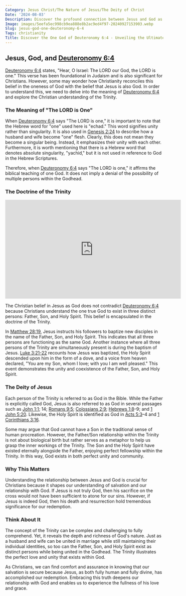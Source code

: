 ```yaml
---
Category: Jesus Christ/The Nature of Jesus/The Deity of Christ
Date: '2024-08-03'
Description: Discover the profound connection between Jesus and God as referenced in Deuteronomy 6:4. Unveil the significance of this biblical verse in understanding the divine nature.
Image: images/5eefa5ec998cb9ea888e8b2ac9ed4f97-20240927153903.webp
Slug: jesus-god-one-deuteronomy-6-4
Tags: christianity
Title: Discover the One God of Deuteronomy 6:4 - Unveiling the Ultimate Truth
---
```


## Jesus, God, and [Deuteronomy 6:4](https://www.bibleref.com/Deuteronomy/6/Deuteronomy-6-4.html)

[Deuteronomy 6:4](https://www.bibleref.com/Deuteronomy/6/Deuteronomy-6-4.html) states, "Hear, O Israel: The LORD our God, the LORD is one." This verse has been foundational in Judaism and is also significant for Christians. However, some may wonder how Christianity reconciles this belief in the oneness of God with the belief that Jesus is also God. In order to understand this, we need to delve into the meaning of [Deuteronomy 6:4](https://www.bibleref.com/Deuteronomy/6/Deuteronomy-6-4.html) and explore the Christian understanding of the Trinity.

### The Meaning of "The LORD is One"

When [Deuteronomy 6:4](https://www.bibleref.com/Deuteronomy/6/Deuteronomy-6-4.html) says "The LORD is one," it is important to note that the Hebrew word for "one" used here is "echad." This word signifies unity rather than singularity. It is also used in [Genesis 2:24](https://www.bibleref.com/Genesis/2/Genesis-2-24.html) to describe how a husband and wife become "one" flesh. Clearly, this does not mean they become a singular being. Instead, it emphasizes their unity with each other. Furthermore, it is worth mentioning that there is a Hebrew word that denotes absolute singularity, "yachid," but it is not used in reference to God in the Hebrew Scriptures.

Therefore, when [Deuteronomy 6:4](https://www.bibleref.com/Deuteronomy/6/Deuteronomy-6-4.html) says "The LORD is one," it affirms the biblical teaching of one God. It does not imply a denial of the possibility of multiple persons within the Godhead.

### The Doctrine of the Trinity


<iframe width="560" height="315" src="https://www.youtube.com/embed/_DRu1aE4y-s" frameborder="0" allow="autoplay; encrypted-media" allowfullscreen></iframe>


The Christian belief in Jesus as God does not contradict [Deuteronomy 6:4](https://www.bibleref.com/Deuteronomy/6/Deuteronomy-6-4.html) because Christians understand the one true God to exist in three distinct persons: Father, Son, and Holy Spirit. This belief is encapsulated in the doctrine of the Trinity.

In [Matthew 28:19](https://www.bibleref.com/Matthew/28/Matthew-28-19.html), Jesus instructs his followers to baptize new disciples in the name of the Father, Son, and Holy Spirit. This indicates that all three persons are functioning as the same God. Another instance where all three persons of the Trinity are simultaneously present is during the baptism of Jesus. [Luke 3:21-22](https://www.bibleref.com/Luke/3/Luke-3-21.html) recounts how Jesus was baptized, the Holy Spirit descended upon him in the form of a dove, and a voice from heaven declared, "You are my Son, whom I love; with you I am well pleased." This event demonstrates the unity and coexistence of the Father, Son, and Holy Spirit.

### The Deity of Jesus

Each person of the Trinity is referred to as God in the Bible. While the Father is explicitly called God, Jesus is also referred to as God in several passages such as [John 1:1](https://www.bibleref.com/John/1/John-1-1.html); 14; [Romans 9:5](https://www.bibleref.com/Romans/9/Romans-9-5.html); [Colossians 2:9](https://www.bibleref.com/Colossians/2/Colossians-2-9.html); [Hebrews 1:8](https://www.bibleref.com/Hebrews/1/Hebrews-1-8.html)–9; and [1 John 5:20](https://www.bibleref.com/1-John/5/1-John-5-20.html). Likewise, the Holy Spirit is identified as God in [Acts 5:3](https://www.bibleref.com/Acts/5/Acts-5-3.html)–4 and [1 Corinthians 3:16](https://www.bibleref.com/1-Corinthians/3/1-Corinthians-3-16.html).

Some may argue that God cannot have a Son in the traditional sense of human procreation. However, the Father/Son relationship within the Trinity is not about biological birth but rather serves as a metaphor to help us grasp the inner workings of the Trinity. The Son and the Holy Spirit have existed eternally alongside the Father, enjoying perfect fellowship within the Trinity. In this way, God exists in both perfect unity and community.

### Why This Matters

Understanding the relationship between Jesus and God is crucial for Christians because it shapes our understanding of salvation and our relationship with God. If Jesus is not truly God, then his sacrifice on the cross would not have been sufficient to atone for our sins. However, if Jesus is indeed God, then his death and resurrection hold tremendous significance for our redemption.

### Think About It

The concept of the Trinity can be complex and challenging to fully comprehend. Yet, it reveals the depth and richness of God's nature. Just as a husband and wife can be united in marriage while still maintaining their individual identities, so too can the Father, Son, and Holy Spirit exist as distinct persons while being united in the Godhead. The Trinity illustrates the perfect love and unity that exists within God.

As Christians, we can find comfort and assurance in knowing that our salvation is secure because Jesus, as both fully human and fully divine, has accomplished our redemption. Embracing this truth deepens our relationship with God and enables us to experience the fullness of his love and grace.